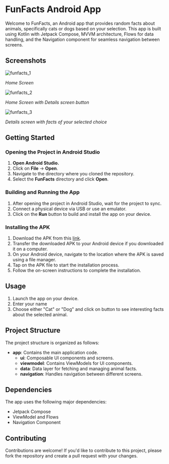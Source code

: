 # FunFacts Android App

Welcome to FunFacts, an Android app that provides random facts about animals, specifically cats or dogs based on your selection. This app is built using Kotlin with Jetpack Compose, MVVM architecture, Flows for data handling, and the Navigation component for seamless navigation between screens.

## Screenshots

![funfacts_1](https://github.com/NiharikaInala/FunFacts/assets/113080462/64588495-424b-4368-95ab-c4a6f9a3e067)

*Home Screen*

![funfacts_2](https://github.com/NiharikaInala/FunFacts/assets/113080462/22b8c6e2-0eb2-474e-8742-ca3922053a83)

*Home Screen with Details screen button*

![funfacts_3](https://github.com/NiharikaInala/FunFacts/assets/113080462/ba377f03-794b-4d0f-be88-12a3d7b87548)

*Details screen with facts of your selected choice*

## Getting Started

### Opening the Project in Android Studio

1. **Open Android Studio.**
2. Click on **File** -> **Open**.
3. Navigate to the directory where you cloned the repository.
4. Select the **FunFacts** directory and click **Open**.

### Building and Running the App

1. After opening the project in Android Studio, wait for the project to sync.
2. Connect a physical device via USB or use an emulator.
3. Click on the **Run** button to build and install the app on your device.

### Installing the APK

1. Download the APK from this [link](https://upload.app/download/funfacts/com.niharikainala.funfacts/31771fe88a5ec824386ea04175ddadc5b399397d3f6265fc3e4fdaead7307cb7).
2. Transfer the downloaded APK to your Android device if you downloaded it on a computer.
3. On your Android device, navigate to the location where the APK is saved using a file manager.
4. Tap on the APK file to start the installation process.
5. Follow the on-screen instructions to complete the installation.

## Usage

1. Launch the app on your device.
2. Enter your name 
3. Choose either "Cat" or "Dog" and click on button to see interesting facts about the selected animal.

## Project Structure

The project structure is organized as follows:

- **app**: Contains the main application code.
  - **ui**: Composable UI components and screens.
  - **viewmodel**: Contains ViewModels for UI components.
  - **data**: Data layer for fetching and managing animal facts.
  - **navigation**: Handles navigation between different screens.

## Dependencies

The app uses the following major dependencies:

- Jetpack Compose
- ViewModel and Flows
- Navigation Component

## Contributing

Contributions are welcome! If you'd like to contribute to this project, please fork the repository and create a pull request with your changes.
